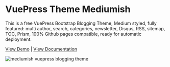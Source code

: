 
# VuePress Theme Mediumish

This is a free VuePress Bootstrap Blogging Theme, Medium styled, fully featured: multi author, search, categories, newsletter, Disqus, RSS, sitemap, TOC, Prism, 100% Github pages compatible, ready for automatic deployment.

[View Demo](https://ammgo.github.io//) | [View Documentation](https://bootstrapstarter.com/bootstrap-templates/vuepress-theme-mediumish/)

![mediumish vuepress blogging theme](https://ammgo.github.io//assets/img/screenshot.jpg)
